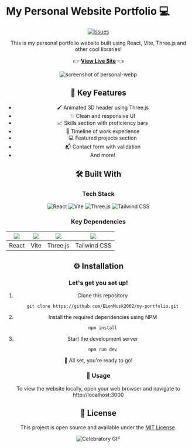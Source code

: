 # My Personal Website Portfolio 💻

<div align="center">


[![Issues](https://img.shields.io/github/issues/ElonMusk2002/my-portfolio?style=for-the-badge&logo=github&logoColor=white)](https://github.com/ElonMusk2002/my-portfolio/issues)

This is my personal portfolio website built using React, Vite, Three.js and other cool libraries!

👉  **[View Live Site]([https://my-portfolio432.vercel.app/](https://ibrahimjarvisportfolio.vercel.app))**  👈

![screenshot of personal-webp](Portfolio.png)


## 🚀 Key Features

- 🖌️ Animated 3D header using Three.js
- ✨ Clean and responsive UI 
- 📈 Skills section with proficiency bars
- 📅 Timeline of work experience
- 💻 Featured projects section
- 📬 Contact form with validation
- And more!

## 🛠 Built With

### Tech Stack

![React](https://img.shields.io/badge/-React-61DAFB?logo=react&logoColor=white&style=for-the-badge)
![Vite](https://img.shields.io/badge/-Vite-646CFF?logo=vite&logoColor=white&style=for-the-badge)
![Three.js](https://img.shields.io/badge/-Three.js-black?logo=three-dot-js&style=for-the-badge)
![Tailwind CSS](https://img.shields.io/badge/-Tailwind%20CSS-38B2AC?logo=tailwind-css&logoColor=white&style=for-the-badge)

### Key Dependencies

|<img src="https://img.shields.io/badge/-React-61DAFB?logo=react&logoColor=white&style=flat"/>|<img src="https://img.shields.io/badge/-Vite-646CFF?logo=vite&logoColor=white&style=flat"/>|<img src="https://img.shields.io/badge/-Three.js-black?logo=three-dot-js&style=flat"/>|<img src="https://img.shields.io/badge/-Tailwind%20CSS-38B2AC?logo=tailwind-css&logoColor=white&style=flat"/>|
|-|-|-|-|
|React|Vite|Three.js|Tailwind CSS|


## ⚙️ Installation

<div align="center">

### Let's get you set up!

1. Clone this repository
   ```
   git clone https://github.com/ELonMusk2002/my-portfolio.git
   ```
2. Install the required dependencies using NPM
   ```
   npm install
   ```
3. Start the development server
   ```
   npm run dev
   ```
</div>

   <div align="center">
🎉 All set, you're ready to go!
</div>

### 🤳 Usage

To view the website locally, open your web browser and navigate to http://localhost:3000

## 🔑 License

This project is open source and available under the [MIT License](LICENSE).

<p align="center">
  <img src="https://media.giphy.com/media/L1R1tvI9svkIWwpVYr/giphy.gif" alt="Celebratory GIF"/>
</p>
